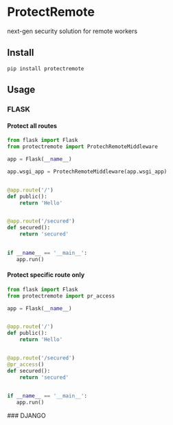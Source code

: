 # ProtectRemote

next-gen security solution for remote workers

## Install 

```
pip install protectremote
```

## Usage


### FLASK

#### Protect all routes

```python
from flask import Flask
from protectremote import ProtechRemoteMiddleware

app = Flask(__name__)

app.wsgi_app = ProtechRemoteMiddleware(app.wsgi_app)


@app.route('/')
def public():
    return 'Hello'


@app.route('/secured')
def secured():
    return 'secured'

 
if __name__ == '__main__':  
   app.run()

```


#### Protect specific route only


```python
from flask import Flask
from protectremote import pr_access

app = Flask(__name__)


@app.route('/')
def public():
    return 'Hello'


@app.route('/secured')
@pr_access()
def secured():
    return 'secured'

 
if __name__ == '__main__':  
   app.run()

```

### DJANGO



